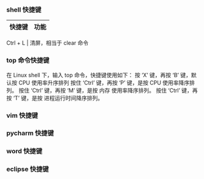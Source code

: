 ### shell 快捷键
快捷键 | 功能
--- | ---

Ctrl + L | 清屏，相当于 clear 命令



### top 命令快捷键
在 Linux shell 下，输入 top 命令，快捷键使用如下：
按 ‘X’ 键，再按 ‘B’ 键，默认按 CPU 使用率升序排列
按住 ‘Ctrl’ 键，再按 ‘P’ 键，是按 CPU 使用率降序排列。
按住 ‘Ctrl’ 键，再按 ‘M’ 键，是按 内存 使用率降序排列。
按住 ‘Ctrl’ 键，再按 ‘T’ 键，是按 进程运行时间降序排列。


### vim 快捷键


### pycharm 快捷键


### word 快捷键


### eclipse 快捷键